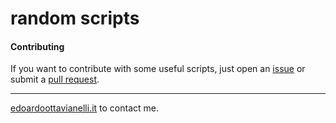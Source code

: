 # random scripts

#### Contributing

If you want to contribute with some useful scripts, just open an [issue](https://github.com/edoardottt/Scripts/issues) or submit a [pull request](https://github.com/edoardottt/Scripts/pulls).

-------

[edoardoottavianelli.it](https://www.edoardoottavianelli.it/) to contact me.

